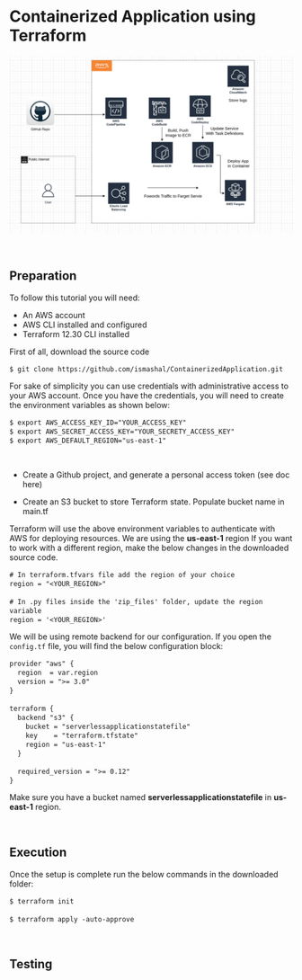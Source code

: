 # Containerized Application using Terraform

![Alt text](image-ecs.png?raw=true "ECS")


<br />

## Preparation

To follow this tutorial you will need:
-   An AWS account
-   AWS CLI installed and configured
-   Terraform 12.30 CLI installed

First of all, download the source code
```
$ git clone https://github.com/ismashal/ContainerizedApplication.git

```
For sake of simplicity you can use credentials with administrative access to your AWS account. Once you have the credentials, you will need to create the environment variables as shown below:
```
$ export AWS_ACCESS_KEY_ID="YOUR_ACCESS_KEY"
$ export AWS_SECRET_ACCESS_KEY="YOUR_SECRETY_ACCESS_KEY"
$ export AWS_DEFAULT_REGION="us-east-1"
```

<br />

- Create a Github project, and generate a personal access token (see doc here)

- Create an S3 bucket to store Terraform state. Populate bucket name in main.tf


Terraform will use the above environment variables to authenticate with AWS for deploying resources. We are using the **us-east-1** region If you want to work with a different region, make the below changes in the downloaded source code.

```
# In terraform.tfvars file add the region of your choice
region = "<YOUR_REGION>"

# In .py files inside the 'zip_files' folder, update the region variable
region = '<YOUR_REGION>'
```
We will be using remote backend for our configuration. If you open the ```config.tf``` file, you will find the below configuration block:
```
provider "aws" {
  region  = var.region
  version = ">= 3.0"
}

terraform {
  backend "s3" {
    bucket = "serverlessapplicationstatefile"
    key    = "terraform.tfstate" 
    region = "us-east-1"
  }

  required_version = ">= 0.12"
}
```
Make sure you have a bucket named **serverlessapplicationstatefile** in **us-east-1** region.

<br />

## Execution

Once the setup is complete run the below commands in the downloaded folder:
```
$ terraform init

$ terraform apply -auto-approve
```

<br />


## Testing

<br />
